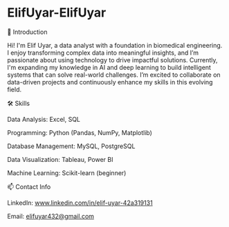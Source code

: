 # ElifUyar-ElifUyar

👋 Introduction

Hi! I'm Elif Uyar, a data analyst with a foundation in biomedical engineering. I enjoy transforming complex data into meaningful insights, and I’m passionate about using technology to drive impactful solutions. Currently, I'm expanding my knowledge in AI and deep learning to build intelligent systems that can solve real-world challenges. I’m excited to collaborate on data-driven projects and continuously enhance my skills in this evolving field.

🛠 Skills

Data Analysis: Excel, SQL

Programming: Python (Pandas, NumPy, Matplotlib)

Database Management: MySQL, PostgreSQL

Data Visualization: Tableau, Power BI

Machine Learning: Scikit-learn (beginner)

📫 Contact Info

LinkedIn: www.linkedin.com/in/elif-uyar-42a319131

Email: elifuyar432@gmail.com
